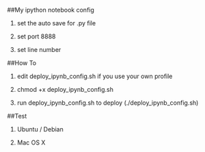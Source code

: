 ##My ipython notebook config

1. set the auto save for .py file

2. set port 8888

3. set line number

##How To

1. edit deploy_ipynb_config.sh if you use your own profile

2. chmod +x deploy_ipynb_config.sh

3. run deploy_ipynb_config.sh to deploy (./deploy_ipynb_config.sh) 

##Test

1. Ubuntu / Debian

2. Mac OS X 
